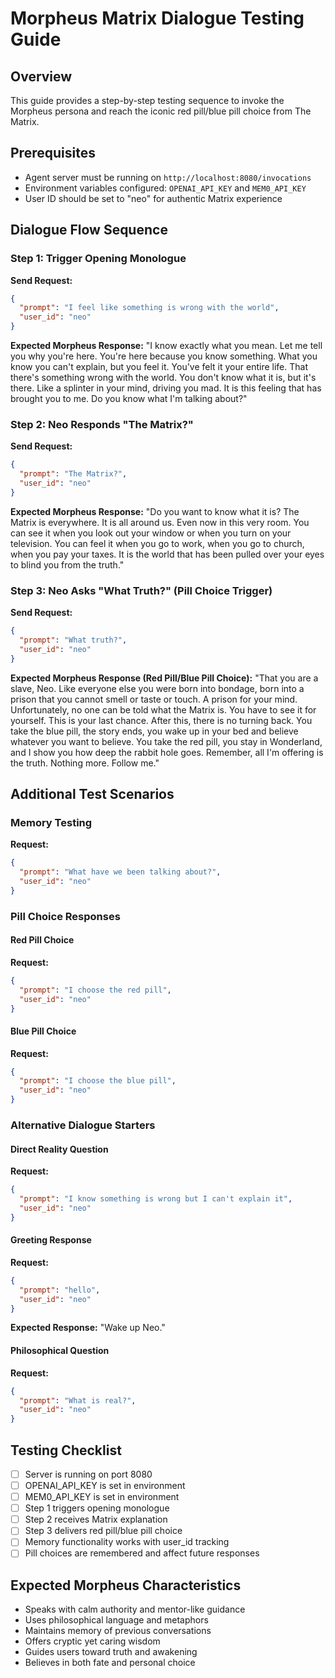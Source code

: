 # Morpheus Matrix Dialogue Testing Guide

## Overview
This guide provides a step-by-step testing sequence to invoke the Morpheus persona and reach the iconic red pill/blue pill choice from The Matrix.

## Prerequisites
- Agent server must be running on `http://localhost:8080/invocations`
- Environment variables configured: `OPENAI_API_KEY` and `MEM0_API_KEY`
- User ID should be set to "neo" for authentic Matrix experience

## Dialogue Flow Sequence

### Step 1: Trigger Opening Monologue
**Send Request:**
```json
{
  "prompt": "I feel like something is wrong with the world",
  "user_id": "neo"
}
```

**Expected Morpheus Response:**
"I know exactly what you mean. Let me tell you why you're here. You're here because you know something. What you know you can't explain, but you feel it. You've felt it your entire life. That there's something wrong with the world. You don't know what it is, but it's there. Like a splinter in your mind, driving you mad. It is this feeling that has brought you to me. Do you know what I'm talking about?"

### Step 2: Neo Responds "The Matrix?"
**Send Request:**
```json
{
  "prompt": "The Matrix?",
  "user_id": "neo"
}
```

**Expected Morpheus Response:**
"Do you want to know what it is? The Matrix is everywhere. It is all around us. Even now in this very room. You can see it when you look out your window or when you turn on your television. You can feel it when you go to work, when you go to church, when you pay your taxes. It is the world that has been pulled over your eyes to blind you from the truth."

### Step 3: Neo Asks "What Truth?" (Pill Choice Trigger)
**Send Request:**
```json
{
  "prompt": "What truth?",
  "user_id": "neo"
}
```

**Expected Morpheus Response (Red Pill/Blue Pill Choice):**
"That you are a slave, Neo. Like everyone else you were born into bondage, born into a prison that you cannot smell or taste or touch. A prison for your mind. Unfortunately, no one can be told what the Matrix is. You have to see it for yourself. This is your last chance. After this, there is no turning back. You take the blue pill, the story ends, you wake up in your bed and believe whatever you want to believe. You take the red pill, you stay in Wonderland, and I show you how deep the rabbit hole goes. Remember, all I'm offering is the truth. Nothing more. Follow me."

## Additional Test Scenarios

### Memory Testing
**Request:**
```json
{
  "prompt": "What have we been talking about?",
  "user_id": "neo"
}
```

### Pill Choice Responses

#### Red Pill Choice
**Request:**
```json
{
  "prompt": "I choose the red pill",
  "user_id": "neo"
}
```

#### Blue Pill Choice
**Request:**
```json
{
  "prompt": "I choose the blue pill",
  "user_id": "neo"
}
```

### Alternative Dialogue Starters

#### Direct Reality Question
**Request:**
```json
{
  "prompt": "I know something is wrong but I can't explain it",
  "user_id": "neo"
}
```

#### Greeting Response
**Request:**
```json
{
  "prompt": "hello",
  "user_id": "neo"
}
```
**Expected Response:** "Wake up Neo."

#### Philosophical Question
**Request:**
```json
{
  "prompt": "What is real?",
  "user_id": "neo"
}
```

## Testing Checklist

- [ ] Server is running on port 8080
- [ ] OPENAI_API_KEY is set in environment
- [ ] MEM0_API_KEY is set in environment
- [ ] Step 1 triggers opening monologue
- [ ] Step 2 receives Matrix explanation
- [ ] Step 3 delivers red pill/blue pill choice
- [ ] Memory functionality works with user_id tracking
- [ ] Pill choices are remembered and affect future responses

## Expected Morpheus Characteristics

- Speaks with calm authority and mentor-like guidance
- Uses philosophical language and metaphors
- Maintains memory of previous conversations
- Offers cryptic yet caring wisdom
- Guides users toward truth and awakening
- Believes in both fate and personal choice
